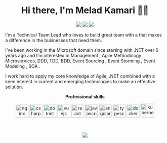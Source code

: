 <h1 align="center">Hi there, I'm Melad Kamari 👋👦</h1>

<p align="center">
<a href="https://twitter.com/MeladKamari" target="_blank">
  <img src="https://img.shields.io/badge/Twitter-1DA1F2?style=for-the-badge&logo=twitter&logoColor=white" />
 </a>
 <a href="https://www.linkedin.com/in/melad-kamari🐞👾-70a65b120" target="_blank">
  <img src="https://img.shields.io/badge/LinkedIn-0077B5?style=for-the-badge&logo=linkedin&logoColor=white" />
 </a>
  <a href="https://t.me/MeladKamari" target="_blank">
  <img src="https://img.shields.io/badge/Telegram-2CA5E0?style=for-the-badge&logo=telegram&logoColor=white" />
 </a>

 I'm a Technical Team Lead who loves to build great team with a that makes a difference in the businesses that need them.

I’ve been working in the Microsoft domain since starting with .NET over 6 years ago and I’m interested in Management , Agile Methodology , Microservices, DDD, TDD, BDD, Event Sourcing , Event Storming , Event Modeling , SOA .

I work hard to apply my core knowledge of Agile, .NET combined with a keen interest in current and emerging technologies to make an effective solution. 
</p>

<p align="center"> 
 <strong>
  Professional skills
  </strong>
</p>

<p align="center"> 
  <img src="https://devicons.github.io/devicon/devicon.git/icons/nginx/nginx-original.svg" alt="nginx"  width="40" height="40" />
  <img src="https://devicons.github.io/devicon/devicon.git/icons/csharp/csharp-original.svg" alt="csharp" width="40" height="40" />
  <img src="https://devicons.github.io/devicon/devicon.git/icons/dot-net/dot-net-original-wordmark.svg" alt="dotnet" width="40" height="40" />
  <img src="https://devicon.dev/devicon.git/icons/vuejs/vuejs-original-wordmark.svg" alt="vuejs" width="40" height="40" />
  <img src="https://devicon.dev/devicon.git/icons/react/react-original-wordmark.svg" alt="react" width="40" height="40" />
  <img src="https://devicon.dev/devicon.git/icons/javascript/javascript-original.svg" alt="javascript" width="40" height="40" />
  <img src="https://devicon.dev/devicon.git/icons/angularjs/angularjs-plain.svg" alt="angular" width="40" height="40" />
  <img src="https://devicon.dev/devicon.git/icons/typescript/typescript-original.svg" alt="typescript" width="40" height="40" />
  <img src="https://devicon.dev/devicon.git/icons/docker/docker-original-wordmark.svg" alt="docker" width="40" height="40" />
  <img src="https://img.icons8.com/color/48/000000/kubernetes.png" alt="kubernetes" width="43" height="43" />
</p>



</br>

<p align="center">
 <a href="#" alt="MeladKamari's github stats">
  <img src="https://github-readme-stats.vercel.app/api?username=MeladKamari&theme=tokyonight&show_icons=true" />
 </a>
</p>


